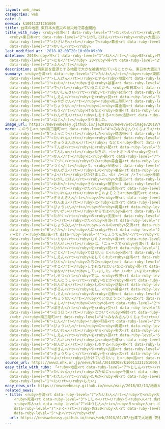 ```yaml
---
layout: web_news
categories: web
cate: 8
newsid: k10011321251000
title: 台湾の地震 東日本大震災の被災地で募金開始
title_with_ruby: <ruby>台湾<rt data-ruby-level="7">たいわん</rt></ruby>の<ruby>地震<rt data-ruby-level="7">じしん</rt></ruby>
  <ruby>東日本<rt data-ruby-level="2">ひがしにほん</rt></ruby><ruby>大震災<rt data-ruby-level="7">だいしんさい</rt></ruby>の<ruby>被災地<rt
  data-ruby-level="7">ひさいち</rt></ruby>で<ruby>募金<rt data-ruby-level="7">ぼきん</rt></ruby><ruby>開始<rt
  data-ruby-level="3">かいし</rt></ruby>
last_modified_at: '2018-02-08T20:10:00+09:00'
datetime: 2018<ruby>年<rt data-ruby-level="1">ねん</rt></ruby>02<ruby>月<rt data-ruby-level="1">がつ</rt></ruby>08<ruby>日<rt
  data-ruby-level="1">にち</rt></ruby> 20<ruby>時<rt data-ruby-level="2">じ</rt></ruby>10<ruby>分<rt
  data-ruby-level="2">ふん</rt></ruby>
description: 台湾東部を震源とする地震で大きな被害が出ていることから、東日本大震災で台湾から支援を受けた宮城県南三陸町では、町内に募金箱を設けるなど支援の恩返しをする活動が始まりました。
summary: <ruby>台湾<rt data-ruby-level="7">たいわん</rt></ruby><ruby>東部<rt data-ruby-level="3">とうぶ</rt></ruby>を<ruby>震源<rt
  data-ruby-level="7">しんげん</rt></ruby>とする<ruby>地震<rt data-ruby-level="7">じしん</rt></ruby>で<ruby>大<rt
  data-ruby-level="1">おお</rt></ruby>きな<ruby>被害<rt data-ruby-level="7">ひがい</rt></ruby>が<ruby>出<rt
  data-ruby-level="1">で</rt></ruby>ていることから、<ruby>東日本<rt data-ruby-level="2">ひがしにほん</rt></ruby><ruby>大震災<rt
  data-ruby-level="7">だいしんさい</rt></ruby>で<ruby>台湾<rt data-ruby-level="7">たいわん</rt></ruby>から<ruby>支援<rt
  data-ruby-level="7">しえん</rt></ruby>を<ruby>受<rt data-ruby-level="3">う</rt></ruby>けた<ruby>宮城県<rt
  data-ruby-level="8">みやぎけん</rt></ruby><ruby>南三陸町<rt data-ruby-level="4">みなみさんりくちょう</rt></ruby>では、<ruby>町内<rt
  data-ruby-level="2">ちょうない</rt></ruby>に<ruby>募金箱<rt data-ruby-level="7">ぼきんばこ</rt></ruby>を<ruby>設<rt
  data-ruby-level="5">もう</rt></ruby>けるなど<ruby>支援<rt data-ruby-level="7">しえん</rt></ruby>の<ruby>恩返<rt
  data-ruby-level="5">おんがえ</rt></ruby>しをする<ruby>活動<rt data-ruby-level="3">かつどう</rt></ruby>が<ruby>始<rt
  data-ruby-level="3">はじ</rt></ruby>まりました。
image_url: https://newswebeasy.github.io/ja201802/news/web/image/2018/02/08/K10011321251_1802081947_1802082010_01_02.jpg
more: このうち<ruby>南三陸町<rt data-ruby-level="4">みなみさんりくちょう</rt></ruby>で<ruby>去年<rt data-ruby-level="3">きょねん</rt></ruby>、<ruby>復興<rt
  data-ruby-level="5">ふっこう</rt></ruby>した<ruby>商店街<rt data-ruby-level="4">しょうてんがい</rt></ruby>では、「<ruby>台湾<rt
  data-ruby-level="7">たいわん</rt></ruby><ruby>東部<rt data-ruby-level="3">とうぶ</rt></ruby><ruby>救援金<rt
  data-ruby-level="7">きゅうえんきん</rt></ruby>」などと<ruby>書<rt data-ruby-level="2">か</rt></ruby>かれたシールがおよそ３０の<ruby>店舗<rt
  data-ruby-level="7">てんぽ</rt></ruby>に<ruby>配<rt data-ruby-level="3">くば</rt></ruby>られ、<ruby>店主<rt
  data-ruby-level="3">てんしゅ</rt></ruby>たちが、ペットボトルや<ruby>空<rt data-ruby-level="7">あ</rt></ruby>き<ruby>缶<rt
  data-ruby-level="7">かん</rt></ruby>に<ruby>貼<rt data-ruby-level="7">は</rt></ruby>って<ruby>手作<rt
  data-ruby-level="2">てづく</rt></ruby>りの<ruby>募金箱<rt data-ruby-level="7">ぼきんばこ</rt></ruby>を<ruby>作<rt
  data-ruby-level="2">つく</rt></ruby>り、<ruby>早速<rt data-ruby-level="7">さっそく</rt></ruby>、<ruby>恩返<rt
  data-ruby-level="5">おんがえ</rt></ruby>しの<ruby>募金<rt data-ruby-level="7">ぼきん</rt></ruby>を<ruby>呼<rt
  data-ruby-level="6">よ</rt></ruby>びかけました。<br /><br />７<ruby>年前<rt data-ruby-level="2">ねんまえ</rt></ruby>の<ruby>東日本<rt
  data-ruby-level="2">ひがしにほん</rt></ruby><ruby>大震災<rt data-ruby-level="7">だいしんさい</rt></ruby>で、<ruby>大<rt
  data-ruby-level="1">おお</rt></ruby>きな<ruby>被害<rt data-ruby-level="7">ひがい</rt></ruby>を<ruby>受<rt
  data-ruby-level="3">う</rt></ruby>けた<ruby>南三陸町<rt data-ruby-level="4">みなみさんりくちょう</rt></ruby>では、<ruby>台湾<rt
  data-ruby-level="7">たいわん</rt></ruby>からおよそ２２<ruby>億円<rt data-ruby-level="4">おくえん</rt></ruby>の<ruby>義援金<rt
  data-ruby-level="7">ぎえんきん</rt></ruby>が<ruby>寄<rt data-ruby-level="5">よ</rt></ruby>せられ３<ruby>年前<rt
  data-ruby-level="2">ねんまえ</rt></ruby>に<ruby>公立<rt data-ruby-level="2">こうりつ</rt></ruby>の<ruby>病院<rt
  data-ruby-level="3">びょういん</rt></ruby>が<ruby>再建<rt data-ruby-level="5">さいけん</rt></ruby>されていて、<ruby>海外<rt
  data-ruby-level="2">かいがい</rt></ruby>からでは<ruby>最<rt data-ruby-level="4">もっと</rt></ruby>も<ruby>多額<rt
  data-ruby-level="5">たがく</rt></ruby>の<ruby>支援<rt data-ruby-level="7">しえん</rt></ruby>を<ruby>受<rt
  data-ruby-level="3">う</rt></ruby>けた<ruby>台湾<rt data-ruby-level="7">たいわん</rt></ruby>と<ruby>町民<rt
  data-ruby-level="4">ちょうみん</rt></ruby>レベルの<ruby>交流<rt data-ruby-level="3">こうりゅう</rt></ruby>も<ruby>盛<rt
  data-ruby-level="6">さか</rt></ruby>んに<ruby>行<rt data-ruby-level="2">おこな</rt></ruby>われてきました。<br
  /><br /><ruby>商店街<rt data-ruby-level="4">しょうてんがい</rt></ruby>でのり<ruby>屋<rt data-ruby-level="3">や</rt></ruby>を<ruby>営<rt
  data-ruby-level="5">いとな</rt></ruby>む６２<ruby>歳<rt data-ruby-level="7">さい</rt></ruby>の<ruby>男性<rt
  data-ruby-level="5">だんせい</rt></ruby>は、「ニュースで<ruby>台湾<rt data-ruby-level="7">たいわん</rt></ruby>の<ruby>被害<rt
  data-ruby-level="7">ひがい</rt></ruby>を<ruby>見<rt data-ruby-level="1">み</rt></ruby>て、『ひと<ruby>事<rt
  data-ruby-level="3">ごと</rt></ruby>ではない』と<ruby>感<rt data-ruby-level="3">かん</rt></ruby>じました。<ruby>支援<rt
  data-ruby-level="7">しえん</rt></ruby>をしてくれた<ruby>台湾<rt data-ruby-level="7">たいわん</rt></ruby>の<ruby>人<rt
  data-ruby-level="1">ひと</rt></ruby>たちの<ruby>力<rt data-ruby-level="1">ちから</rt></ruby>に<ruby>少<rt
  data-ruby-level="2">すこ</rt></ruby>しでもなればいいなと<ruby>思<rt data-ruby-level="2">おも</rt></ruby>います」と<ruby>話<rt
  data-ruby-level="2">はな</rt></ruby>していました。<br /><br />また<ruby>町<rt data-ruby-level="1">まち</rt></ruby>の<ruby>施設<rt
  data-ruby-level="7">しせつ</rt></ruby>では、<ruby>役場<rt data-ruby-level="3">やくば</rt></ruby>の<ruby>担当者<rt
  data-ruby-level="6">たんとうしゃ</rt></ruby>などが<ruby>集<rt data-ruby-level="3">あつ</rt></ruby>まって<ruby>恩返<rt
  data-ruby-level="5">おんがえ</rt></ruby>しの<ruby>活動<rt data-ruby-level="3">かつどう</rt></ruby>について<ruby>議論<rt
  data-ruby-level="6">ぎろん</rt></ruby>をし、<ruby>募金<rt data-ruby-level="7">ぼきん</rt></ruby>や<ruby>支援<rt
  data-ruby-level="7">しえん</rt></ruby>の<ruby>活動<rt data-ruby-level="3">かつどう</rt></ruby>を<ruby>町内<rt
  data-ruby-level="2">ちょうない</rt></ruby>でどのように<ruby>広<rt data-ruby-level="2">ひろ</rt></ruby>げていくかや、<ruby>町<rt
  data-ruby-level="1">まち</rt></ruby>の<ruby>外<rt data-ruby-level="2">そと</rt></ruby>からも<ruby>募金<rt
  data-ruby-level="7">ぼきん</rt></ruby>を<ruby>受<rt data-ruby-level="3">う</rt></ruby>けつける<ruby>方法<rt
  data-ruby-level="4">ほうほう</rt></ruby>について<ruby>検討<rt data-ruby-level="6">けんとう</rt></ruby>しました。<br
  /><br /><ruby>南三陸町<rt data-ruby-level="4">みなみさんりくちょう</rt></ruby>の<ruby>佐藤<rt data-ruby-level="7">さとう</rt></ruby><ruby>仁<rt
  data-ruby-level="6">じん</rt></ruby><ruby>町長<rt data-ruby-level="2">ちょうちょう</rt></ruby>は、「<ruby>病院<rt
  data-ruby-level="3">びょういん</rt></ruby>の<ruby>再建<rt data-ruby-level="5">さいけん</rt></ruby>では<ruby>台湾<rt
  data-ruby-level="7">たいわん</rt></ruby>から<ruby>多大<rt data-ruby-level="2">ただい</rt></ruby>なる<ruby>支援<rt
  data-ruby-level="7">しえん</rt></ruby>を<ruby>頂<rt data-ruby-level="6">いただ</rt></ruby>いた。<ruby>今回<rt
  data-ruby-level="2">こんかい</rt></ruby>は<ruby>台湾<rt data-ruby-level="7">たいわん</rt></ruby>へ<ruby>恩返<rt
  data-ruby-level="5">おんがえ</rt></ruby>しをする<ruby>番<rt data-ruby-level="2">ばん</rt></ruby>なので、<ruby>募金<rt
  data-ruby-level="7">ぼきん</rt></ruby>や<ruby>支援<rt data-ruby-level="7">しえん</rt></ruby>への<ruby>協力<rt
  data-ruby-level="4">きょうりょく</rt></ruby>を<ruby>広<rt data-ruby-level="2">ひろ</rt></ruby>く<ruby>呼<rt
  data-ruby-level="6">よ</rt></ruby>びかけていきたい」と<ruby>話<rt data-ruby-level="2">はな</rt></ruby>していました。
source_url: https://www3.nhk.or.jp/news/html/20180208/k10011321251000.html
easy_title_with_ruby: 「<ruby>地震<rt data-ruby-level="7">じしん</rt></ruby>があった<ruby>台湾<rt
  data-ruby-level="7">たいわん</rt></ruby>のために<ruby>今度<rt data-ruby-level="3">こんど</rt></ruby>は<ruby>私<rt
  data-ruby-level="8">わたし</rt></ruby>たちが<ruby>役<rt data-ruby-level="3">やく</rt></ruby>に<ruby>立<rt
  data-ruby-level="1">た</rt></ruby>ちたい」
easy_news_url: https://newswebeasy.github.io/news/easy/2018/02/13/地震があった台湾のために今度は私たちが役に立ちたい
related_news:
- title: <ruby>台湾<rt data-ruby-level="7">たいわん</rt></ruby>で<ruby>大地震<rt data-ruby-level="7">おおじしん</rt></ruby>
    <ruby>死者<rt data-ruby-level="3">ししゃ</rt></ruby>５<ruby>人<rt data-ruby-level="1">にん</rt></ruby>に
    <ruby>邦人<rt data-ruby-level="7">ほうじん</rt></ruby>９<ruby>人<rt data-ruby-level="1">にん</rt></ruby><ruby>含<rt
    data-ruby-level="7">ふく</rt></ruby>め250<ruby>人<rt data-ruby-level="1">にん</rt></ruby><ruby>余<rt
    data-ruby-level="5">よ</rt></ruby>けが
  url: https://newswebeasy.github.io/news/web/2018/02/07/台湾で大地震-死者5人に-邦人9人含め250人余けが
...
```

